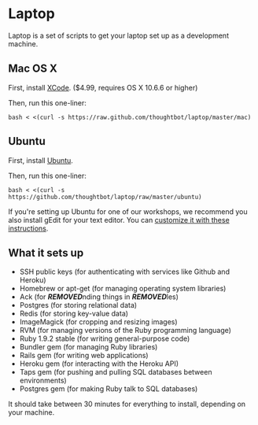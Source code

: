 Laptop
======

Laptop is a set of scripts to get your laptop set up as a development machine.

Mac OS X
--------

First, install [XCode](http://itunes.apple.com/us/app/xcode/id422352214?mt=12&ls=1). ($4.99, requires OS X 10.6.6 or higher)

Then, run this one-liner:

    bash < <(curl -s https://raw.github.com/thoughtbot/laptop/master/mac)

Ubuntu
------

First, install [Ubuntu](http://www.ubuntu.com/download).

Then, run this one-liner:

    bash < <(curl -s https://github.com/thoughtbot/laptop/raw/master/ubuntu)

If you're setting up Ubuntu for one of our workshops, we recommend you also install gEdit for your text editor.
You can [customize it with these instructions](http://blog.sudobits.com/2011/04/02/textmate-for-ubuntu-linux/).

What it sets up
---------------

* SSH public keys (for authenticating with services like Github and Heroku)
* Homebrew or apt-get (for managing operating system libraries)
* Ack (for ***REMOVED***nding things in ***REMOVED***les)
* Postgres (for storing relational data)
* Redis (for storing key-value data)
* ImageMagick (for cropping and resizing images)
* RVM (for managing versions of the Ruby programming language)
* Ruby 1.9.2 stable (for writing general-purpose code)
* Bundler gem (for managing Ruby libraries)
* Rails gem (for writing web applications)
* Heroku gem (for interacting with the Heroku API)
* Taps gem (for pushing and pulling SQL databases between environments)
* Postgres gem (for making Ruby talk to SQL databases)

It should take between 30 minutes for everything to install, depending on your machine.
